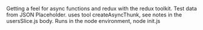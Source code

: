 Getting a feel for async functions and redux with the redux toolkit.  Test data from JSON Placeholder.  uses tool createAsyncThunk, see notes 
in the usersSlice.js body.  Runs in the node environment, node init.js